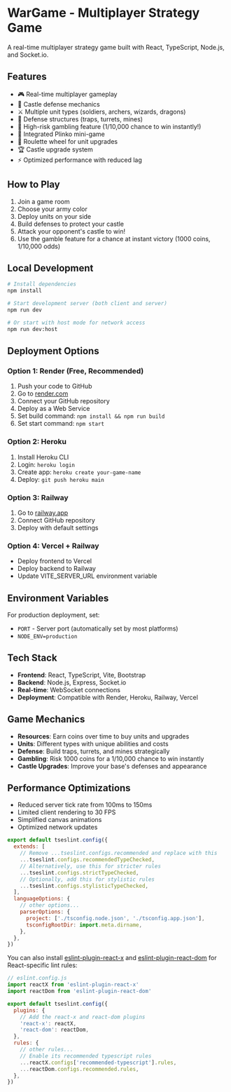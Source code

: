 # WarGame - Multiplayer Strategy Game

A real-time multiplayer strategy game built with React, TypeScript, Node.js, and Socket.io.

## Features

- 🎮 Real-time multiplayer gameplay
- 🏰 Castle defense mechanics
- ⚔️ Multiple unit types (soldiers, archers, wizards, dragons)
- 🎯 Defense structures (traps, turrets, mines)
- 🎰 High-risk gambling feature (1/10,000 chance to win instantly!)
- 🎲 Integrated Plinko mini-game
- 🎪 Roulette wheel for unit upgrades
- 🏆 Castle upgrade system
- ⚡ Optimized performance with reduced lag

## How to Play

1. Join a game room
2. Choose your army color
3. Deploy units on your side
4. Build defenses to protect your castle
5. Attack your opponent's castle to win!
6. Use the gamble feature for a chance at instant victory (1000 coins, 1/10,000 odds)

## Local Development

```bash
# Install dependencies
npm install

# Start development server (both client and server)
npm run dev

# Or start with host mode for network access
npm run dev:host
```

## Deployment Options

### Option 1: Render (Free, Recommended)

1. Push your code to GitHub
2. Go to [render.com](https://render.com)
3. Connect your GitHub repository
4. Deploy as a Web Service
5. Set build command: `npm install && npm run build`
6. Set start command: `npm start`

### Option 2: Heroku

1. Install Heroku CLI
2. Login: `heroku login`
3. Create app: `heroku create your-game-name`
4. Deploy: `git push heroku main`

### Option 3: Railway

1. Go to [railway.app](https://railway.app)
2. Connect GitHub repository
3. Deploy with default settings

### Option 4: Vercel + Railway

- Deploy frontend to Vercel
- Deploy backend to Railway
- Update VITE_SERVER_URL environment variable

## Environment Variables

For production deployment, set:
- `PORT` - Server port (automatically set by most platforms)
- `NODE_ENV=production`

## Tech Stack

- **Frontend**: React, TypeScript, Vite, Bootstrap
- **Backend**: Node.js, Express, Socket.io
- **Real-time**: WebSocket connections
- **Deployment**: Compatible with Render, Heroku, Railway, Vercel

## Game Mechanics

- **Resources**: Earn coins over time to buy units and upgrades
- **Units**: Different types with unique abilities and costs
- **Defense**: Build traps, turrets, and mines strategically
- **Gambling**: Risk 1000 coins for a 1/10,000 chance to win instantly
- **Castle Upgrades**: Improve your base's defenses and appearance

## Performance Optimizations

- Reduced server tick rate from 100ms to 150ms
- Limited client rendering to 30 FPS
- Simplified canvas animations
- Optimized network updates

```js
export default tseslint.config({
  extends: [
    // Remove ...tseslint.configs.recommended and replace with this
    ...tseslint.configs.recommendedTypeChecked,
    // Alternatively, use this for stricter rules
    ...tseslint.configs.strictTypeChecked,
    // Optionally, add this for stylistic rules
    ...tseslint.configs.stylisticTypeChecked,
  ],
  languageOptions: {
    // other options...
    parserOptions: {
      project: ['./tsconfig.node.json', './tsconfig.app.json'],
      tsconfigRootDir: import.meta.dirname,
    },
  },
})
```

You can also install [eslint-plugin-react-x](https://github.com/Rel1cx/eslint-react/tree/main/packages/plugins/eslint-plugin-react-x) and [eslint-plugin-react-dom](https://github.com/Rel1cx/eslint-react/tree/main/packages/plugins/eslint-plugin-react-dom) for React-specific lint rules:

```js
// eslint.config.js
import reactX from 'eslint-plugin-react-x'
import reactDom from 'eslint-plugin-react-dom'

export default tseslint.config({
  plugins: {
    // Add the react-x and react-dom plugins
    'react-x': reactX,
    'react-dom': reactDom,
  },
  rules: {
    // other rules...
    // Enable its recommended typescript rules
    ...reactX.configs['recommended-typescript'].rules,
    ...reactDom.configs.recommended.rules,
  },
})
```
